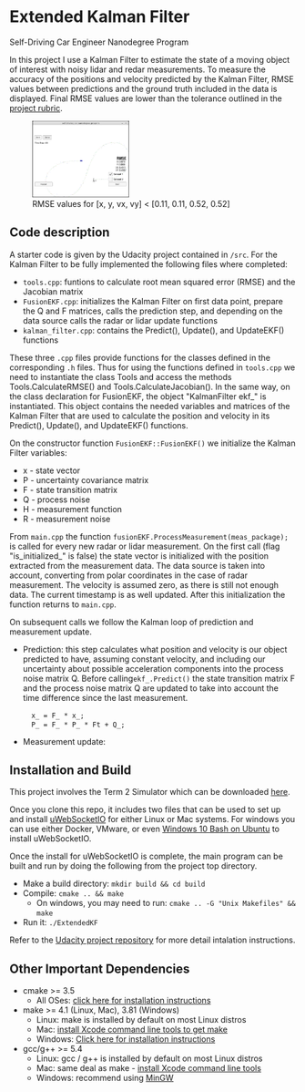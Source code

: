 # Extended Kalman Filter 
Self-Driving Car Engineer Nanodegree Program

In this project I use a Kalman Filter to estimate the state of a moving object of interest with noisy lidar and redar measurements. To measure the accuracy of the positions and velocity predicted by the Kalman Filter, RMSE values between predictions and the ground truth included in the data is displayed. Final RMSE values are lower than the tolerance outlined in the [project rubric](https://review.udacity.com/#!/rubrics/748/view).

<figure>
	<img src="./final_screenshot.png" width="40%" height="40%" />
	<figcaption>RMSE values for [x, y, vx, vy] < [0.11, 0.11, 0.52, 0.52]</figcaption>
</figure>

## Code description

A starter code is given by the Udacity project contained in `/src`. For the Kalman Filter to be fully implemented the following files where completed:

- `tools.cpp`: funtions to calculate root mean squared error (RMSE) and the Jacobian matrix
- `FusionEKF.cpp`: initializes the Kalman Filter on first data point, prepare the Q and F matrices, calls the prediction step, and depending on the data source calls the radar or lidar update functions
- `kalman_filter.cpp`: contains the Predict(), Update(), and UpdateEKF() functions

These three `.cpp` files provide functions for the classes defined in the corresponding `.h` files. Thus for using the functions defined in `tools.cpp` we need to instantiate the class Tools and access the methods Tools.CalculateRMSE() and Tools.CalculateJacobian(). In the same way, on the class declaration for FusionEKF, the object "KalmanFilter ekf_" is instantiated. This object contains the needed variables and matrices of the Kalman Filter that are used to calculate the position and velocity in its Predict(), Update(), and UpdateEKF() functions.

On the constructor function `FusionEKF::FusionEKF()` we initialize the Kalman Filter variables:
- x - state vector
- P - uncertainty covariance matrix
- F - state transition matrix
- Q - process noise
- H - measurement function
- R - measurement noise
	
From `main.cpp` the function `fusionEKF.ProcessMeasurement(meas_package);` is called for every new radar or lidar measurement. On the first call (flag "is_initialized_" is false) the state vector is initialized with the position extracted from the measurement data. The data source is taken into account, converting from polar coordinates in the case of radar measurement. The velocity is assumed zero, as there is still not enough data. The current timestamp is as well updated. After this initialization the function returns to `main.cpp`.

On subsequent calls we follow the Kalman loop of prediction and measurement update.

- Prediction: this step calculates what position and velocity is our object predicted to have, assuming constant velocity, and including our uncertainty about possible acceleration components into the process noise matrix Q. Before calling`ekf_.Predict()` the state transition matrix F and the process noise matrix Q are updated to take into account the time difference since the last measurement.

		x_ = F_ * x_;
		P_ = F_ * P_ * Ft + Q_;
	
- Measurement update: 


## Installation and Build

This project involves the Term 2 Simulator which can be downloaded [here](https://github.com/udacity/self-driving-car-sim/releases).

Once you clone this repo, it includes two files that can be used to set up and install [uWebSocketIO](https://github.com/uWebSockets/uWebSockets) for either Linux or Mac systems. For windows you can use either Docker, VMware, or even [Windows 10 Bash on Ubuntu](https://www.howtogeek.com/249966/how-to-install-and-use-the-linux-bash-shell-on-windows-10/) to install uWebSocketIO. 

Once the install for uWebSocketIO is complete, the main program can be built and run by doing the following from the project top directory.

- Make a build directory: `mkdir build && cd build`
- Compile: `cmake .. && make` 
   * On windows, you may need to run: `cmake .. -G "Unix Makefiles" && make`
- Run it: `./ExtendedKF `

Refer to the [Udacity project repository](https://github.com/udacity/CarND-Extended-Kalman-Filter-Project) for more detail intalation instructions.

## Other Important Dependencies

* cmake >= 3.5
  * All OSes: [click here for installation instructions](https://cmake.org/install/)
* make >= 4.1 (Linux, Mac), 3.81 (Windows)
  * Linux: make is installed by default on most Linux distros
  * Mac: [install Xcode command line tools to get make](https://developer.apple.com/xcode/features/)
  * Windows: [Click here for installation instructions](http://gnuwin32.sourceforge.net/packages/make.htm)
* gcc/g++ >= 5.4
  * Linux: gcc / g++ is installed by default on most Linux distros
  * Mac: same deal as make - [install Xcode command line tools](https://developer.apple.com/xcode/features/)
  * Windows: recommend using [MinGW](http://www.mingw.org/)

